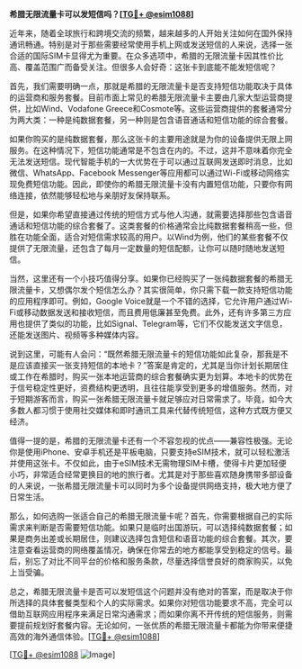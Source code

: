 **希腊无限流量卡可以发短信吗？[[TG💪+ @esim1088](https://t.me/s/esim1088)]**

近年来，随着全球旅行和跨境交流的频繁，越来越多的人开始关注如何在国外保持通讯畅通。特别是对于那些需要经常使用手机上网或发送短信的人来说，选择一张合适的国际SIM卡显得尤为重要。在众多选项中，希腊的无限流量卡因其性价比高、覆盖范围广而备受关注。但很多人会好奇：这张卡到底能不能发短信呢？

首先，我们需要明确一点，那就是希腊的无限流量卡是否支持短信功能取决于具体的运营商和服务套餐。目前市面上常见的希腊无限流量卡主要由几家大型运营商提供，比如Wind、Vodafone Greece和Cosmote等。这些运营商提供的套餐通常分为两大类：一种是纯数据套餐，另一种则是包含语音通话和短信功能的综合套餐。

如果你购买的是纯数据套餐，那么这张卡的主要用途就是为你的设备提供无限上网服务。在这种情况下，短信功能通常是不包含在内的。不过，这并不意味着你完全无法发送短信。现代智能手机的一大优势在于可以通过互联网发送即时消息，比如微信、WhatsApp、Facebook Messenger等应用都可以通过Wi-Fi或移动网络实现免费短信功能。因此，即使你的希腊无限流量卡没有内置短信功能，只要你有网络连接，依然能够轻松地与亲朋好友保持联系。

但是，如果你希望直接通过传统的短信方式与他人沟通，就需要选择那些包含语音通话和短信功能的综合套餐了。这类套餐的价格通常会比纯数据套餐稍高一些，但胜在功能全面，适合对短信需求较高的用户。以Wind为例，他们的某些套餐不仅提供了无限流量，还包含了每月一定数量的短信配额，让你可以随时随地发送短信。

当然，这里还有一个小技巧值得分享。如果你已经购买了一张纯数据套餐的希腊无限流量卡，又想偶尔发个短信怎么办？其实很简单，你只需下载一款支持短信功能的应用程序即可。例如，Google Voice就是一个不错的选择，它允许用户通过Wi-Fi或移动数据发送和接收短信，而且费用低廉甚至免费。此外，还有许多第三方应用也提供了类似的功能，比如Signal、Telegram等，它们不仅能发送文字信息，还能发送图片、视频等多种媒体内容。

说到这里，可能有人会问：“既然希腊无限流量卡的短信功能如此复杂，那我是不是应该直接买一张支持短信的本地卡？”答案是肯定的，尤其是当你计划长期居住或工作在希腊时，购买一张本地运营商的综合套餐确实更为划算。本地卡的优势在于信号稳定性更好，资费结构更透明，且往往能享受到更多的增值服务。然而，对于短期游客而言，购买一张希腊无限流量卡就足够应对日常需求了。毕竟，如今大多数人都习惯于使用社交媒体和即时通讯工具来代替传统短信，这种方式既方便又经济。

值得一提的是，希腊的无限流量卡还有一个不容忽视的优点——兼容性极强。无论你是使用iPhone、安卓手机还是平板电脑，只要支持eSIM技术，就可以轻松激活并使用这张卡。不仅如此，由于eSIM技术无需物理SIM卡槽，使得卡片更加轻便小巧，非常适合经常更换目的地的旅行者。尤其是对于那些喜欢随身携带多部设备的人来说，一张希腊无限流量卡可以同时为多个设备提供网络支持，极大地方便了日常生活。

那么，如何选购一张适合自己的希腊无限流量卡呢？首先，你需要根据自己的实际需求来判断是否需要短信功能。如果只是临时出国游玩，可以选择纯数据套餐；如果是商务出差或长期居住，则建议选择包含短信和语音功能的综合套餐。其次，要注意查看运营商的网络覆盖情况，确保在你常去的地方都能享受到稳定的信号。最后，别忘了对比不同平台的价格和服务条款，尽量选择信誉良好的商家购买，以免上当受骗。

总之，希腊无限流量卡是否可以发短信这个问题并没有绝对的答案，而是取决于你所选择的具体套餐类型和个人的实际需求。如果你对短信功能要求不高，完全可以借助互联网应用程序来满足日常沟通需求；而如果你离不开传统的短信服务，则需要提前规划好套餐内容。无论如何，一张优质的希腊无限流量卡都能为你带来便捷高效的海外通信体验。[[TG💪+ @esim1088](https://t.me/s/esim1088)]

[[TG💪+ @esim1088](https://t.me/s/esim1088) ![Image](https://i.postimg.cc/4NQfJmqS/Snipaste-2025-05-13-00-14-12.png)]